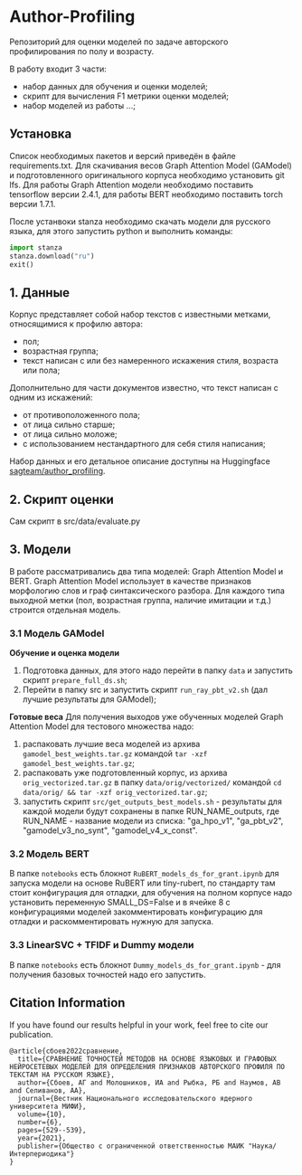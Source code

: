# Author-Profiling
Репозиторий для оценки моделей по задаче авторского профилирования по полу и возрасту.

В работу входит 3 части:
  - набор данных для обучения и оценки моделей;
  - скрипт для вычисления F1 метрики оценки моделей;
  - набор моделей из работы ...;

## Установка
Список необходимых пакетов и версий приведён в файле requirements.txt.
Для скачивания весов Graph Attention Model (GAModel) и подготовленного оригинального корпуса необходимо установить git lfs.
Для работы Graph Attention модели необходимо поставить tensorflow версии 2.4.1, для работы BERT необходимо поставить torch версии 1.7.1.

После устанвоки stanza необходимо скачать модели для русского языка, для этого запустить python и выполнить команды:
```python
import stanza
stanza.download("ru")
exit()
```

## 1. Данные
Корпус представляет собой набор текстов с известными метками, относящимися к профилю автора:
  - пол;
  - возрастная группа;
  - текст написан с или без намеренного искажения стиля, возраста или пола;

Дополнительно для части документов известно, что текст написан с одним из искажений:
  - от противоположенного пола;
  - от лица сильно старше;
  - от лица сильно моложе;
  - с использованием нестандартного для себя стиля написания;

Набор данных и его детальное описание доступны на Huggingface [sagteam/author_profiling](https://huggingface.co/datasets/sagteam/author_profiling).

## 2. Скрипт оценки
Сам скрипт в src/data/evaluate.py

## 3. Модели
В работе рассматривались два типа моделей: Graph Attention Model и BERT.
Graph Attention Model использует в качестве признаков морфологию слов и граф синтаксического разбора.
Для каждого типа выходной метки (пол, возрастная группа, наличие имитации и т.д.) строится отдельная модель.

### 3.1 Модель GAModel

**Обучение и оценка модели**
1. Подготовка данных, для этого надо перейти в папку `data` и запустить скрипт `prepare_full_ds.sh`;
2. Перейти в папку src и запустить скрипт `run_ray_pbt_v2.sh` (дал лучшие результаты для GAModel);

**Готовые веса**
Для получения выходов уже обученных моделей Graph Attention Model для тестового множества надо:
1. распаковать лучшие веса моделей из архива `gamodel_best_weights.tar.gz` командой `tar -xzf gamodel_best_weights.tar.gz`;
2. распаковать уже подготовленный корпус, из архива `orig_vectorized.tar.gz` в папку `data/orig/vectorized/` командой `cd data/orig/ && tar -xzf orig_vectorized.tar.gz`;
3. запустить скрипт `src/get_outputs_best_models.sh` - результаты для каждой модели будут сохранены в папке RUN\_NAME\_outputs, где RUN\_NAME - название модели из списка: "ga\_hpo\_v1", "ga\_pbt\_v2", "gamodel\_v3\_no\_synt", "gamodel\_v4\_x\_const".

### 3.2 Модель BERT
В папке `notebooks` есть блокнот `RuBERT_models_ds_for_grant.ipynb` для запуска модели на основе RuBERT или tiny-rubert, по стандарту там стоит конфигурация для отладки, для обучения на полном корпусе надо установить переменную SMALL_DS=False и в ячейке 8 с конфигурациями моделей закомментировать конфигурацию для отладки и раскомментировать нужную для запуска.

### 3.3 LinearSVC + TFIDF и Dummy модели
В папке `notebooks` есть блокнот `Dummy_models_ds_for_grant.ipynb` - для получения базовых точностей надо его запустить.

## Citation Information
If you have found our results helpful in your work, feel free to cite our publication. 
```
@article{сбоев2022сравнение,
  title={СРАВНЕНИЕ ТОЧНОСТЕЙ МЕТОДОВ НА ОСНОВЕ ЯЗЫКОВЫХ И ГРАФОВЫХ НЕЙРОСЕТЕВЫХ МОДЕЛЕЙ ДЛЯ ОПРЕДЕЛЕНИЯ ПРИЗНАКОВ АВТОРСКОГО ПРОФИЛЯ ПО ТЕКСТАМ НА РУССКОМ ЯЗЫКЕ},
  author={Сбоев, АГ and Молошников, ИА and Рыбка, РБ and Наумов, АВ and Селиванов, АА},
  journal={Вестник Национального исследовательского ядерного университета МИФИ},
  volume={10},
  number={6},
  pages={529--539},
  year={2021},
  publisher={Общество с ограниченной ответственностью МАИК "Наука/Интерпериодика"}
}
```
